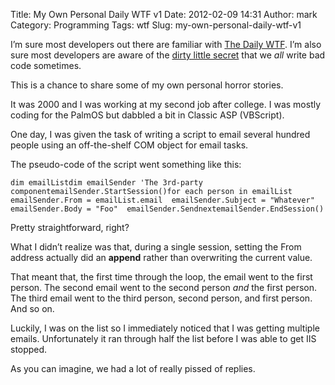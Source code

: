 Title: My Own Personal Daily WTF v1
Date: 2012-02-09 14:31
Author: mark
Category: Programming
Tags: wtf
Slug: my-own-personal-daily-wtf-v1

I’m sure most developers out there are familiar with [The Daily WTF][].
I’m also sure most developers are aware of the [dirty little secret][]
that we *all* write bad code sometimes.

This is a chance to share some of my own personal horror stories.

It was 2000 and I was working at my second job after college. I was
mostly coding for the PalmOS but dabbled a bit in Classic ASP
(VBScript).

One day, I was given the task of writing a script to email several
hundred people using an off-the-shelf COM object for email tasks.

The pseudo-code of the script went something like this:


    dim emailListdim emailSender 'The 3rd-party componentemailSender.StartSession()for each person in emailList  emailSender.From = emailList.email  emailSender.Subject = "Whatever"  emailSender.Body = "Foo"  emailSender.SendnextemailSender.EndSession()


Pretty straightforward, right?

What I didn’t realize was that, during a single session, setting the
From address actually did an **append** rather than overwriting the
current value.

That meant that, the first time through the loop, the email went to the
first person. The second email went to the second person *and* the first
person. The third email went to the third person, second person, and
first person. And so on.

Luckily, I was on the list so I immediately noticed that I was getting
multiple emails. Unfortunately it ran through half the list before I was
able to get IIS stopped.

As you can imagine, we had a lot of really pissed of replies.

  [The Daily WTF]: http://thedailywtf.com/
  [dirty little secret]: http://worsethanfailure.com/Articles/Guest_Article_0x3a__Our_Dirty_Little_Secret.aspx
